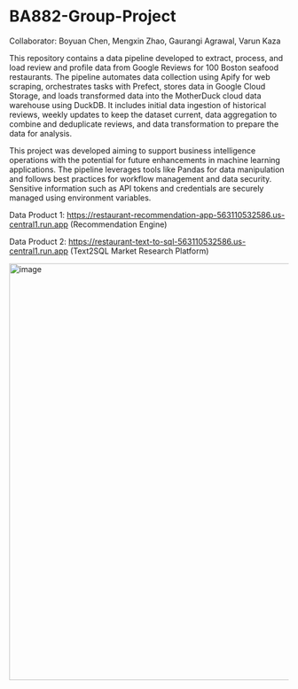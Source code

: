 # BA882-Group-Project

Collaborator: Boyuan Chen, Mengxin Zhao, Gaurangi Agrawal, Varun Kaza

This repository contains a data pipeline developed to extract, process, and load review and profile data from Google Reviews for 100 Boston seafood restaurants. The pipeline automates data collection using Apify for web scraping, orchestrates tasks with Prefect, stores data in Google Cloud Storage, and loads transformed data into the MotherDuck cloud data warehouse using DuckDB. It includes initial data ingestion of historical reviews, weekly updates to keep the dataset current, data aggregation to combine and deduplicate reviews, and data transformation to prepare the data for analysis.

This project was developed aiming to support business intelligence operations with the potential for future enhancements in machine learning applications. The pipeline leverages tools like Pandas for data manipulation and follows best practices for workflow management and data security. Sensitive information such as API tokens and credentials are securely managed using environment variables.

Data Product 1: https://restaurant-recommendation-app-563110532586.us-central1.run.app (Recommendation Engine) 

Data Product 2: https://restaurant-text-to-sql-563110532586.us-central1.run.app (Text2SQL Market Research Platform)


<img width="752" alt="image" src="https://github.com/user-attachments/assets/c1aa10e3-3fc5-46c7-9318-a254549e7d12">
